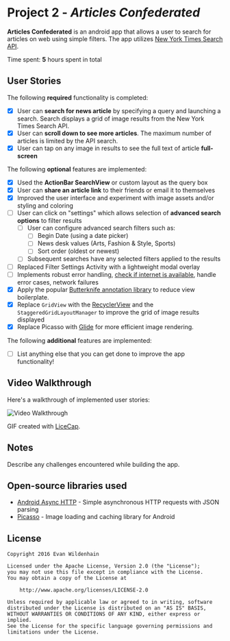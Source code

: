 # Project 2 - *Articles Confederated*

**Articles Confederated** is an android app that allows a user to search for articles on web using simple filters. The app utilizes [New York Times Search API](http://developer.nytimes.com/docs/read/article_search_api_v2).

Time spent: **5** hours spent in total

## User Stories

The following **required** functionality is completed:

* [x] User can **search for news article** by specifying a query and launching a search. Search displays a grid of image results from the New York Times Search API.
* [x] User can **scroll down to see more articles**. The maximum number of articles is limited by the API search.
* [x] User can tap on any image in results to see the full text of article **full-screen**

The following **optional** features are implemented:

* [x] Used the **ActionBar SearchView** or custom layout as the query box
* [x] User can **share an article link** to their friends or email it to themselves
* [x] Improved the user interface and experiment with image assets and/or styling and coloring
* [ ] User can click on "settings" which allows selection of **advanced search options** to filter results
  * [ ] User can configure advanced search filters such as:
    * [ ] Begin Date (using a date picker)
    * [ ] News desk values (Arts, Fashion & Style, Sports)
    * [ ] Sort order (oldest or newest)
  * [ ] Subsequent searches have any selected filters applied to the results
* [ ] Replaced Filter Settings Activity with a lightweight modal overlay
* [ ] Implements robust error handling, [check if internet is available](http://guides.codepath.com/android/Sending-and-Managing-Network-Requests#checking-for-network-connectivity), handle error cases, network failures
* [x] Apply the popular [Butterknife annotation library](http://guides.codepath.com/android/Reducing-View-Boilerplate-with-Butterknife) to reduce view boilerplate.
* [x] Replace `GridView` with the [RecyclerView](http://guides.codepath.com/android/Using-the-RecyclerView) and the `StaggeredGridLayoutManager` to improve the grid of image results displayed
* [x] Replace Picasso with [Glide](http://inthecheesefactory.com/blog/get-to-know-glide-recommended-by-google/en) for more efficient image rendering.

The following **additional** features are implemented:

* [ ] List anything else that you can get done to improve the app functionality!

## Video Walkthrough

Here's a walkthrough of implemented user stories:

<img src='http://i.imgur.com/link/to/your/gif/file.gif' title='Video Walkthrough' width='' alt='Video Walkthrough' />

GIF created with [LiceCap](http://www.cockos.com/licecap/).

## Notes

Describe any challenges encountered while building the app.

## Open-source libraries used

- [Android Async HTTP](https://github.com/loopj/android-async-http) - Simple asynchronous HTTP requests with JSON parsing
- [Picasso](http://square.github.io/picasso/) - Image loading and caching library for Android

## License

    Copyright 2016 Evan Wildenhain

    Licensed under the Apache License, Version 2.0 (the "License");
    you may not use this file except in compliance with the License.
    You may obtain a copy of the License at

        http://www.apache.org/licenses/LICENSE-2.0

    Unless required by applicable law or agreed to in writing, software
    distributed under the License is distributed on an "AS IS" BASIS,
    WITHOUT WARRANTIES OR CONDITIONS OF ANY KIND, either express or implied.
    See the License for the specific language governing permissions and
    limitations under the License.
